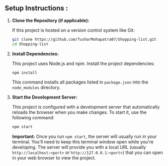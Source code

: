
## Setup Instructions :

1.  **Clone the Repository (if applicable):**

    If this project is hosted on a version control system like Git:

    ```bash
    git clone https://github.com/TusharMohapatra07/Shopping-list.git
    cd Shopping-list
    ```

2.  **Install Dependencies:**

    This project uses Node.js and npm. Install the project dependencies:

    ```bash
    npm install
    ```

    This command installs all packages listed in `package.json` into the `node_modules` directory.

3.  **Start the Development Server:**

    This project is configured with a development server that automatically reloads the browser when you make changes. To start it, use the following command:

    ```bash
    npm start
    ```

    **Important:** Once you run `npm start`, the server will usually run in your terminal. You'll need to keep this terminal window open while you're developing. The server will provide you with a local URL (usually `http://localhost:<port>` or `http://127.0.0.1:<port>`) that you can open in your web browser to view the project.
